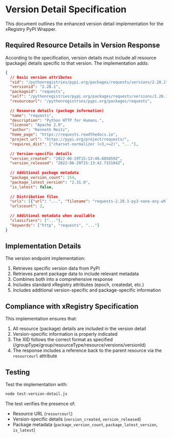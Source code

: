 # Version Detail Specification

This document outlines the enhanced version detail implementation for the xRegistry PyPI Wrapper.

## Required Resource Details in Version Response

According to the specification, version details must include all resource (package) details specific to that version. The implementation adds:

```json
{
  // Basic version attributes
  "xid": "/pythonregistries/pypi.org/packages/requests/versions/2.28.1",
  "versionid": "2.28.1",
  "packageid": "requests",
  "self": "/pythonregistries/pypi.org/packages/requests/versions/2.28.1",
  "resourceurl": "/pythonregistries/pypi.org/packages/requests",
  
  // Resource details (package information)
  "name": "requests",
  "description": "Python HTTP for Humans.",
  "license": "Apache 2.0",
  "author": "Kenneth Reitz",
  "home_page": "https://requests.readthedocs.io",
  "project_url": "https://pypi.org/project/requests/",
  "requires_dist": ["charset-normalizer (<3,>=2)", "..."],
  
  // Version-specific details
  "version_created": "2022-06-29T15:13:40.685859Z",
  "version_released": "2022-06-29T15:13:42.715104Z",
  
  // Additional package metadata
  "package_version_count": 154,
  "package_latest_version": "2.31.0",
  "is_latest": false,
  
  // Distribution files
  "urls": [{"url": "...", "filename": "requests-2.28.1-py3-none-any.whl", "..."}],
  "urlscount": 2,
  
  // Additional metadata when available
  "classifiers": ["..."],
  "keywords": ["http", "requests", "..."]
}
```

## Implementation Details

The version endpoint implementation:

1. Retrieves specific version data from PyPI
2. Retrieves parent package data to include relevant metadata
3. Combines both into a comprehensive response
4. Includes standard xRegistry attributes (epoch, createdat, etc.)
5. Includes additional version-specific and package-specific information

## Compliance with xRegistry Specification

This implementation ensures that:

1. All resource (package) details are included in the version detail
2. Version-specific information is properly indicated
3. The XID follows the correct format as specified (/groupType/group/resourceType/resource/versions/versionId)
4. The response includes a reference back to the parent resource via the `resourceurl` attribute

## Testing

Test the implementation with:

```bash
node test-version-detail.js
```

The test verifies the presence of:
- Resource URL (`resourceurl`)
- Version-specific details (`version_created`, `version_released`)
- Package metadata (`package_version_count`, `package_latest_version`, `is_latest`) 